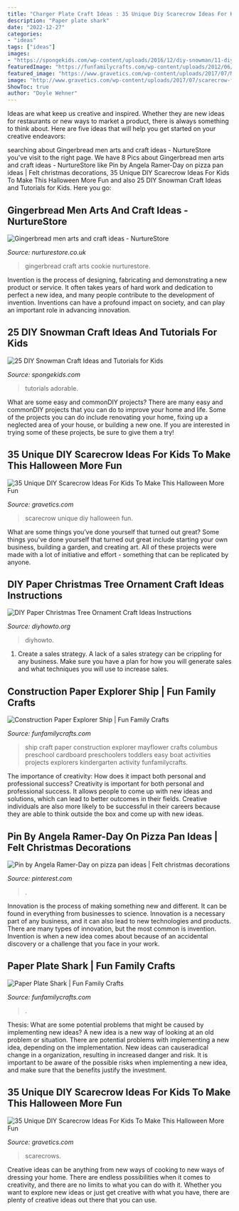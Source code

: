 ```yaml
---
title: "Charger Plate Craft Ideas : 35 Unique Diy Scarecrow Ideas For Kids To Make This Halloween More Fun"
description: "Paper plate shark"
date: "2022-12-27"
categories:
- "ideas"
tags: ["ideas"]
images:
- "https://spongekids.com/wp-content/uploads/2016/12/diy-snowman/11-diy-snowman-crafts-for-kids.jpg"
featuredImage: "https://funfamilycrafts.com/wp-content/uploads/2012/06/IMG_7380-400x533.jpg"
featured_image: "https://www.gravetics.com/wp-content/uploads/2017/07/Minion-Scarecrows.jpg"
image: "http://www.gravetics.com/wp-content/uploads/2017/07/scarecrow-friends.jpg"
ShowToc: true
author: "Doyle Wehner"
---
```



Ideas are what keep us creative and inspired. Whether they are new ideas for restaurants or new ways to market a product, there is always something to think about. Here are five ideas that will help you get started on your creative endeavors: 

	

		
searching about Gingerbread men arts and craft ideas - NurtureStore you've visit to the right page. We have 8 Pics about Gingerbread men arts and craft ideas - NurtureStore like Pin by Angela Ramer-Day on pizza pan ideas | Felt christmas decorations, 35 Unique DIY Scarecrow Ideas For Kids To Make This Halloween More Fun and also 25 DIY Snowman Craft Ideas and Tutorials for Kids. Here you go:
		
    
## Gingerbread Men Arts And Craft Ideas - NurtureStore

<img loading=lazy src="https://nurturestore.co.uk/wp-content/uploads/2018/10/gingerbread-men-craft-cookie-cutter-printing-683x1024.jpg" onerror="this.onerror=null;this.src='https://tse2.mm.bing.net/th?id=OIP.o3cfKGWuO852OYJ2zr3aDAHaLG&amp;pid=15.1';" alt="Gingerbread men arts and craft ideas - NurtureStore">

_Source: nurturestore.co.uk_

>gingerbread craft arts cookie nurturestore. 

	

Invention is the process of designing, fabricating and demonstrating a new product or service. It often takes years of hard work and dedication to perfect a new idea, and many people contribute to the development of invention. Inventions can have a profound impact on society, and can play an important role in advancing innovation.

    
## 25 DIY Snowman Craft Ideas And Tutorials For Kids

<img loading=lazy src="https://spongekids.com/wp-content/uploads/2016/12/diy-snowman/11-diy-snowman-crafts-for-kids.jpg" onerror="this.onerror=null;this.src='https://tse4.mm.bing.net/th?id=OIP.WKQ3Eh5akndhqWgEMqLoYgHaQD&amp;pid=15.1';" alt="25 DIY Snowman Craft Ideas and Tutorials for Kids">

_Source: spongekids.com_

>tutorials adorable. 

	

What are some easy and commonDIY projects?
There are many easy and commonDIY projects that you can do to improve your home and life. Some of the projects you can do include renovating your home, fixing up a neglected area of your house, or building a new one. If you are interested in trying some of these projects, be sure to give them a try!

    
## 35 Unique DIY Scarecrow Ideas For Kids To Make This Halloween More Fun

<img loading=lazy src="http://www.gravetics.com/wp-content/uploads/2017/07/scarecrow-friends.jpg" onerror="this.onerror=null;this.src='https://tse4.mm.bing.net/th?id=OIP.oz8B3hzw0bb9uOQXpLiKpQHaLD&amp;pid=15.1';" alt="35 Unique DIY Scarecrow Ideas For Kids To Make This Halloween More Fun">

_Source: gravetics.com_

>scarecrow unique diy halloween fun. 

	

What are some things you’ve done yourself that turned out great?
Some things you've done yourself that turned out great include starting your own business, building a garden, and creating art. All of these projects were made with a lot of initiative and effort - something that can be replicated by anyone.

    
## DIY Paper Christmas Tree Ornament Craft Ideas Instructions

<img loading=lazy src="http://www.diyhowto.org/wp-content/uploads/DIYHowto-DIY-Paper-Christmas-Tree-Ornament-Craft-Ideas-09.jpg" onerror="this.onerror=null;this.src='https://tse4.mm.bing.net/th?id=OIP.k-RBP45LUswyrSuARFEggAHaKZ&amp;pid=15.1';" alt="DIY Paper Christmas Tree Ornament Craft Ideas Instructions">

_Source: diyhowto.org_

>diyhowto. 

	

1. Create a sales strategy. A lack of a sales strategy can be crippling for any business. Make sure you have a plan for how you will generate sales and what techniques you will use to increase sales.

    
## Construction Paper Explorer Ship | Fun Family Crafts

<img loading=lazy src="https://funfamilycrafts.com/wp-content/uploads/2017/02/construction-paper-explorer-ship-cindy.jpg" onerror="this.onerror=null;this.src='https://tse2.mm.bing.net/th?id=OIP.2789i74WXy1-mDKJjSxa5gHaLG&amp;pid=15.1';" alt="Construction Paper Explorer Ship | Fun Family Crafts">

_Source: funfamilycrafts.com_

>ship craft paper construction explorer mayflower crafts columbus preschool cardboard preschoolers toddlers easy boat activities projects explorers kindergarten activity funfamilycrafts. 

	

The importance of creativity: How does it impact both personal and professional success?
Creativity is important for both personal and professional success. It allows people to come up with new ideas and solutions, which can lead to better outcomes in their fields. Creative individuals are also more likely to be successful in their careers because they are able to think outside the box and come up with new ideas.

    
## Pin By Angela Ramer-Day On Pizza Pan Ideas | Felt Christmas Decorations

<img loading=lazy src="https://i.pinimg.com/736x/db/66/4d/db664d750950480aaa550923115354a3.jpg" onerror="this.onerror=null;this.src='https://tse1.mm.bing.net/th?id=OIP.lpF3SLWut5MxcZop9rxBeAHaJ4&amp;pid=15.1';" alt="Pin by Angela Ramer-Day on pizza pan ideas | Felt christmas decorations">

_Source: pinterest.com_

>. 

	

Innovation is the process of making something new and different. It can be found in everything from businesses to science. Innovation is a necessary part of any business, and it can also lead to new technologies and products. There are many types of innovation, but the most common is invention. Invention is when a new idea comes about because of an accidental discovery or a challenge that you face in your work.

    
## Paper Plate Shark | Fun Family Crafts

<img loading=lazy src="https://funfamilycrafts.com/wp-content/uploads/2012/06/IMG_7380-400x533.jpg" onerror="this.onerror=null;this.src='https://tse2.mm.bing.net/th?id=OIP.QvL7dSs2Wi82vNVKkYUW6wAAAA&amp;pid=15.1';" alt="Paper Plate Shark | Fun Family Crafts">

_Source: funfamilycrafts.com_

>. 

	

Thesis: What are some potential problems that might be caused by implementing new ideas?
A new idea is a new way of looking at an old problem or situation. There are potential problems with implementing a new idea, depending on the implementation. New ideas can causeradical change in a organization, resulting in increased danger and risk. It is important to be aware of the possible risks when implementing a new idea, and make sure that the benefits justify the investment.

    
## 35 Unique DIY Scarecrow Ideas For Kids To Make This Halloween More Fun

<img loading=lazy src="https://www.gravetics.com/wp-content/uploads/2017/07/Minion-Scarecrows.jpg" onerror="this.onerror=null;this.src='https://tse3.mm.bing.net/th?id=OIP.IyYFXL_OQj4kcevLSJguSgHaNK&amp;pid=15.1';" alt="35 Unique DIY Scarecrow Ideas For Kids To Make This Halloween More Fun">

_Source: gravetics.com_

>scarecrows. 

	

Creative ideas can be anything from new ways of cooking to new ways of dressing your home. There are endless possibilities when it comes to creativity, and there are no limits to what you can do with it. Whether you want to explore new ideas or just get creative with what you have, there are plenty of creative ideas out there that you can use.

